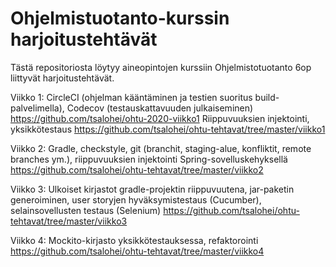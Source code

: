 # Ohjelmistuotanto-kurssin harjoitustehtävät

Tästä repositoriosta löytyy aineopintojen kurssiin Ohjelmistotuotanto 6op liittyvät harjoitustehtävät.

Viikko 1: 
CircleCI (ohjelman kääntäminen ja testien suoritus build-palvelimella), Codecov (testauskattavuuden julkaiseminen) https://github.com/tsalohei/ohtu-2020-viikko1
Riippuvuuksien injektointi, yksikkötestaus https://github.com/tsalohei/ohtu-tehtavat/tree/master/viikko1 

Viikko 2: 
Gradle, checkstyle, git (branchit, staging-alue, konfliktit, remote branches ym.), riippuvuuksien injektointi Spring-sovelluskehyksellä
https://github.com/tsalohei/ohtu-tehtavat/tree/master/viikko2

Viikko 3: 
Ulkoiset kirjastot gradle-projektin riippuvuutena, jar-paketin generoiminen, user storyjen hyväksymistestaus (Cucumber), selainsovellusten testaus (Selenium)
https://github.com/tsalohei/ohtu-tehtavat/tree/master/viikko3

Viikko 4:
Mockito-kirjasto yksikkötestauksessa, refaktorointi
https://github.com/tsalohei/ohtu-tehtavat/tree/master/viikko4
